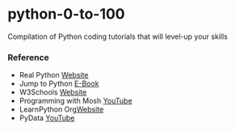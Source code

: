 # python-0-to-100
Compilation of Python coding tutorials that will level-up your skills




















### Reference

- Real Python [Website](https://realpython.com/)
- Jump to Python [E-Book](https://wikidocs.net/book/1)
- W3Schools [Website](https://www.w3schools.com/python/)
- Programming with Mosh [YouTube](https://www.youtube.com/watch?v=kqtD5dpn9C8&ab_channel=ProgrammingwithMosh)
- LearnPython Org[Website](https://www.learnpython.org/)
- PyData [YouTube](https://www.youtube.com/channel/UCOjD18EJYcsBog4IozkF_7w)
